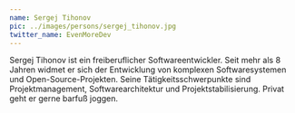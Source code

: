 ```yaml
---
name: Sergej Tihonov
pic: ../images/persons/sergej_tihonov.jpg
twitter_name: EvenMoreDev
---
```


Sergej Tihonov ist ein freiberuflicher Softwareentwickler. Seit mehr als 8 Jahren widmet er sich der Entwicklung von komplexen Softwaresystemen und Open-Source-Projekten. Seine Tätigkeitsschwerpunkte sind Projektmanagement, Softwarearchitektur und Projektstabilisierung. Privat geht er gerne barfuß joggen.
